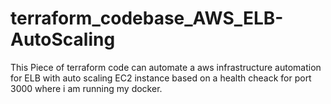 # terraform_codebase_AWS_ELB-AutoScaling
This Piece of terraform code can automate a aws infrastructure automation for ELB with auto scaling 
EC2 instance based on a health cheack for port 3000 where i am running my docker.
